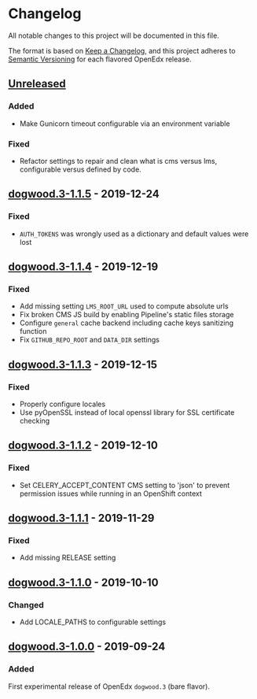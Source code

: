 # Changelog

All notable changes to this project will be documented in this file.

The format is based on [Keep a Changelog](https://keepachangelog.com/en/1.0.0/),
and this project adheres to [Semantic
Versioning](https://semver.org/spec/v2.0.0.html) for each flavored OpenEdx
release.

## [Unreleased]

### Added

- Make Gunicorn timeout configurable via an environment variable

### Fixed

- Refactor settings to repair and clean what is cms versus lms, configurable
  versus defined by code.

## [dogwood.3-1.1.5] - 2019-12-24

### Fixed

- `AUTH_TOKENS` was wrongly used as a dictionary and default values were lost

## [dogwood.3-1.1.4] - 2019-12-19

### Fixed

- Add missing setting `LMS_ROOT_URL` used to compute absolute urls
- Fix broken CMS JS build by enabling Pipeline's static files storage
- Configure `general` cache backend including cache keys sanitizing function
- Fix `GITHUB_REPO_ROOT` and `DATA_DIR` settings

## [dogwood.3-1.1.3] - 2019-12-15

### Fixed

- Properly configure locales
- Use pyOpenSSL instead of local openssl library for SSL certificate checking

## [dogwood.3-1.1.2] - 2019-12-10

### Fixed

- Set CELERY_ACCEPT_CONTENT CMS setting to 'json' to prevent permission issues
  while running in an OpenShift context

## [dogwood.3-1.1.1] - 2019-11-29

### Fixed

- Add missing RELEASE setting

## [dogwood.3-1.1.0] - 2019-10-10

### Changed

- Add LOCALE_PATHS to configurable settings

## [dogwood.3-1.0.0] - 2019-09-24

### Added

First experimental release of OpenEdx `dogwood.3` (bare flavor).

[unreleased]: https://github.com/openfun/openedx-docker/compare/dogwood.3-1.1.5...HEAD
[dogwood.3-1.1.5]: https://github.com/openfun/openedx-docker/compare/tag/dogwood.3-1.1.4...dogwood.3-1.1.5
[dogwood.3-1.1.4]: https://github.com/openfun/openedx-docker/compare/tag/dogwood.3-1.1.3...dogwood.3-1.1.4
[dogwood.3-1.1.3]: https://github.com/openfun/openedx-docker/compare/tag/dogwood.3-1.1.2...dogwood.3-1.1.3
[dogwood.3-1.1.2]: https://github.com/openfun/openedx-docker/compare/tag/dogwood.3-1.1.1...dogwood.3-1.1.2
[dogwood.3-1.1.1]: https://github.com/openfun/openedx-docker/compare/tag/dogwood.3-1.1.0...dogwood.3-1.1.1
[dogwood.3-1.1.0]: https://github.com/openfun/openedx-docker/compare/tag/dogwood.3-1.0.0...dogwood.3-1.1.0
[dogwood.3-1.0.0]: https://github.com/openfun/openedx-docker/releases/tag/dogwood.3-1.0.0
